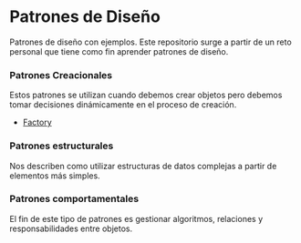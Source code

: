 # Patrones de Diseño
Patrones de diseño con ejemplos. Este repositorio surge a partir de un reto personal que tiene como fin aprender patrones de diseño.

### Patrones Creacionales
Estos patrones se utilizan cuando debemos crear objetos pero debemos tomar decisiones dinámicamente en el proceso de creación.

[Factory]:https://github.com/M0squ3ra/Design-Patterns/blob/master/Factory/Factory.md
- [Factory]

### Patrones estructurales
Nos describen como utilizar estructuras de datos complejas a partir de elementos más simples.

### Patrones comportamentales
El fin de este tipo de patrones es gestionar algoritmos, relaciones y responsabilidades entre objetos.
